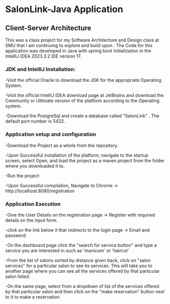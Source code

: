 # SalonLink-Java Application
## Client-Server Architecture
This was a class project for my Software Architecture and Design class at SMU that I am continuing to explore and build upon . The Code for this application was developed in Java with spring boot Initialization in the IntellIJ IDEA 2023.3.2 IDE version 17.

### JDK and IntellIJ Installation:

-Visit the official Oracle to download the JDK for the appropriate Operating System.

-Visit the official IntelliJ IDEA download page at JetBrains and download the Community or Ultimate version of the platform according to the Operating system.

-Download the PostgreSql and create a database called "SalonLink" . The default port number is 5432.


### Application setup and configuration

-Download the Project as a whole from the repository.

-Upon Successful installation of the platform, navigate to the startup screen, select Open, and load the project as a maven project from the folder where you downloaded it to.

-Run the project

-Upon Successful compilation, Navigate to Chrome -> http://localhost:8080/registration

### Application Execution

-Give the User Details on the registration page -> Register with required details on the input form.

-click on the link below it that redirects to the login page -> Email and password

-On the dashboard page click the "search for service button" and type a service you are interested in such as 'manicure' or 'haircut'

-From the list of salons sorted by distance given back, click on "salon services" for a particular salon to see its services. This will take you to another page where you can see all the services offered by that particular salon listed.

-On the same page, select from a dropdown of list of the services offered by that particular salon and then click on the "make reservation" button next to it to make a reservation.
